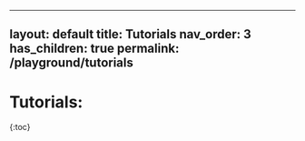 <!--
SPDX-FileCopyrightText: 2020 SAP SE <https://sap.com>

SPDX-License-Identifier: Apache-2.0
-->

---
layout: default
title: Tutorials
nav_order: 3
has_children: true
permalink: /playground/tutorials
---

# Tutorials:
{:toc}